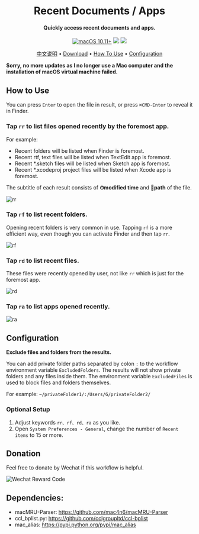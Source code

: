 <h1 align="center">Recent Documents / Apps</h1>

<h4 align="center"> Quickly access recent documents and apps.</h4>

<p align="center">
    <a href="#">
        <img src="https://img.shields.io/badge/macOS-10.11%2B-blue" alt="macOS 10.11+"></a>
    <a href="#">
        <img src="https://img.shields.io/github/stars/mpco/AlfredWorkflow-Recent-Documents"></a>
    <a href="https://twitter.com/intent/tweet?text=Amazing%20Alfred%20workflow:%20https://github.com/mpco/AlfredWorkflow-Recent-Documents">
        <img src="https://img.shields.io/twitter/url?url=https%3A%2F%2Fgithub.com%2Fmpco%2FAlfredWorkflow-Recent-Documents"></a>
</p>

<p align="center">
    <a href="https://github.com/mpco/Alfred3-workflow-recent-documents/blob/master/README_CN.md">中文说明</a> •
    <a href="https://github.com/mpco/Alfred3-workflow-recent-documents/releases">Download</a> •
    <a href="#how-to-use">How To Use</a> •
    <a href="#configuration">Configuration</a>
</p>

**Sorry, no more updates as I no longer use a Mac computer and the installation of macOS virtual machine failed.**

## How to Use

You can press `Enter` to open the file in result, or press `⌘CMD-Enter` to reveal it in Finder.

### Tap `rr` to list files opened recently by the foremost app.

For example:

- Recent folders will be listed when Finder is foremost.
- Recent rtf, text files will be listed when TextEdit app is foremost.
- Recent *.sketch files will be listed when Sketch app is foremost.
- Recent *.xcodeproj project files will be listed when Xcode app is foremost.

The subtitle of each result consists of **⏱modified time** and **📡path** of the file.

![rr](https://user-images.githubusercontent.com/3690653/45074732-2fda4d00-b117-11e8-87a2-55684819f826.png)

### Tap `rf` to list recent folders.

Opening recent folders is very common in use. Tapping `rf` is a more efficient way, even though you can activate Finder and then tap `rr`.

![rf](https://user-images.githubusercontent.com/3690653/45074731-2fda4d00-b117-11e8-8d66-27e9d456fb53.png)

### Tap `rd` to list recent files.  

These files were recently opened by user, not like `rr` which is just for the foremost app.

![rd](https://user-images.githubusercontent.com/3690653/45074730-2f41b680-b117-11e8-8234-fd377533f396.png)

### Tap `ra` to list apps opened recently.

![ra](https://user-images.githubusercontent.com/3690653/45076634-7a5ec800-b11d-11e8-9e1c-f16ac17875fb.png)

## Configuration

**Exclude files and folders from the results.**

You can add private folder paths separated by colon `:` to the workflow environment variable `ExcludedFolders`. The results will not show private folders and any files inside them. The environment variable `ExcludedFiles` is used to block files and folders themselves.

For example: `~/privateFolder1/:/Users/G/privateFolder2/`

### Optional Setup

1. Adjust keywords `rr、rf、rd、ra` as you like.
2. Open `System Preferences - General`, change the number of `Recent items` to 15 or more.

## Donation

Feel free to donate by Wechat if this workflow is helpful.

![Wechat Reward Code](https://user-images.githubusercontent.com/3690653/45010129-68f2be80-b03e-11e8-825f-cea7b3853342.JPG)

## Dependencies:
   
* macMRU-Parser: https://github.com/mac4n6/macMRU-Parser  
* ccl_bplist.py: https://github.com/cclgroupltd/ccl-bplist
* mac\_alias: https://pypi.python.org/pypi/mac_alias
